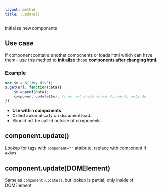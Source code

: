 ```yaml
---
layout: method
title: .update()
---
```


Initialize new components

## Use case

If component contains another components or loads html which can have them - use this method to **initialize** those **components after changing html**.

### Example

```js
var $e = $('#my-div');
$.get(url, function(data){
	$e.append(data);
	component.update($e); // do not check whole document, only $e
})
```

* **Use within components**.
* Called automatically on document load.
* Should not be called outside of components.

## component.update()

Lookup for tags with `component=""` attribute, replace with component if exists.

## component.update(DOMElement)

Same as `component.update()`, but lookup is partial, only inside of DOMElement.
